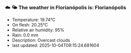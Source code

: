 ### ☁️ 🌤️  The weather in Florianópolis is: Florianópolis

- Temperature: 19.74°C
- On flesh: 20.25°C
- Relative air humidity: 95%
- Rain: 0.0 mm
- Description: Overcast clouds
- last updated: 2025-10-04T09:15:24.681604
